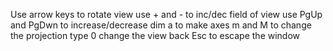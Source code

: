 Use arrow keys to rotate view
use + and - to inc/dec field of view
use PgUp and PgDwn to increase/decrease dim
a to make axes
m and M to change the projection type
0 change the view back
Esc to escape the window
